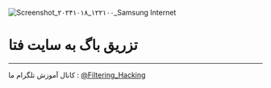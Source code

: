![Screenshot_۲۰۲۴۱۰۱۸_۱۲۲۱۰۰_Samsung Internet](https://github.com/user-attachments/assets/83b821c1-3958-42fa-bb0b-142a78085756)
# تزریق باگ به سایت فتا
------
کانال آموزش تلگرام ما :
[@Filtering_Hacking](https://t.me/Filtering_Hacking)
